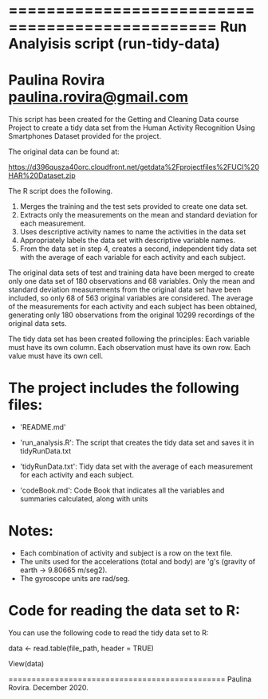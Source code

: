 ================================================
Run Analyisis script (run-tidy-data)
===================================================
Paulina Rovira  paulina.rovira@gmail.com
====================================================

This script has been created for the Getting and Cleaning Data course Project 
to create a tidy data set from the Human Activity Recognition Using Smartphones 
Dataset provided for the project. 

The original data can be found at:
        
https://d396qusza40orc.cloudfront.net/getdata%2Fprojectfiles%2FUCI%20HAR%20Dataset.zip

The R script does the following.

1. Merges the training and the test sets provided to create one data set.
2. Extracts only the measurements on the mean and standard deviation for each 
        measurement.
3. Uses descriptive activity names to name the activities in the data set
4. Appropriately labels the data set with descriptive variable names.
5. From the data set in step 4, creates a second, independent tidy data set 
         with the average of each variable for each activity and each subject.

The original data sets of test and training data have been merged to create only
one data set of 180 observations and 68 variables. Only the mean and standard 
deviation measurements from the original data set have been included, so only 
68 of 563 original variables are considered. The average of the measurements for each
activity and each subject has been obtained, generating only 180 observations 
from the original 10299 recordings of the original data sets.

The tidy data set has been created following the principles:
Each variable must have its own column.
Each observation must have its own row.
Each value must have its own cell.


The project includes the following files:
=========================================

- 'README.md'

- 'run_analysis.R': The script that creates the tidy data set and saves it in
                        tidyRunData.txt

- 'tidyRunData.txt': Tidy data set with the average of each measurement for 
                        each activity and each subject.

- 'codeBook.md': Code Book that indicates all the variables and summaries 
                        calculated, along with units

Notes: 
======
- Each combination of activity and subject is a row on the text file.
- The units used for the accelerations (total and body) are 'g's 
        (gravity of earth -> 9.80665 m/seg2).
- The gyroscope units are rad/seg.


Code for reading the data set to R:
========
You can use the following code to read the tidy data set to R:

data <- read.table(file_path, header = TRUE) 

View(data)

===============================================
Paulina Rovira. December 2020.
